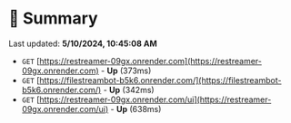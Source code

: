 # 📖 Summary
Last updated: **5/10/2024, 10:45:08 AM**

- `GET` [https://restreamer-09gx.onrender.com](https://restreamer-09gx.onrender.com) - **Up** (373ms)
- `GET` [https://filestreambot-b5k6.onrender.com/](https://filestreambot-b5k6.onrender.com/) - **Up** (342ms)
- `GET` [https://restreamer-09gx.onrender.com/ui](https://restreamer-09gx.onrender.com/ui) - **Up** (638ms)
